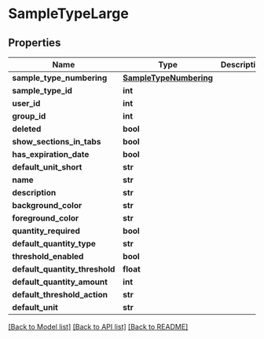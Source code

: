 # SampleTypeLarge

## Properties
Name | Type | Description | Notes
------------ | ------------- | ------------- | -------------
**sample_type_numbering** | [**SampleTypeNumbering**](SampleTypeNumbering.md) |  | [optional] 
**sample_type_id** | **int** |  | [optional] 
**user_id** | **int** |  | [optional] 
**group_id** | **int** |  | [optional] 
**deleted** | **bool** |  | [optional] 
**show_sections_in_tabs** | **bool** |  | [optional] 
**has_expiration_date** | **bool** |  | [optional] 
**default_unit_short** | **str** |  | [optional] 
**name** | **str** |  | 
**description** | **str** |  | [optional] 
**background_color** | **str** |  | [optional] 
**foreground_color** | **str** |  | [optional] 
**quantity_required** | **bool** |  | [optional] 
**default_quantity_type** | **str** |  | [optional] 
**threshold_enabled** | **bool** |  | [optional] 
**default_quantity_threshold** | **float** |  | [optional] 
**default_quantity_amount** | **int** |  | [optional] 
**default_threshold_action** | **str** |  | [optional] 
**default_unit** | **str** |  | [optional] 

[[Back to Model list]](../README.md#documentation-for-models) [[Back to API list]](../README.md#documentation-for-api-endpoints) [[Back to README]](../README.md)


